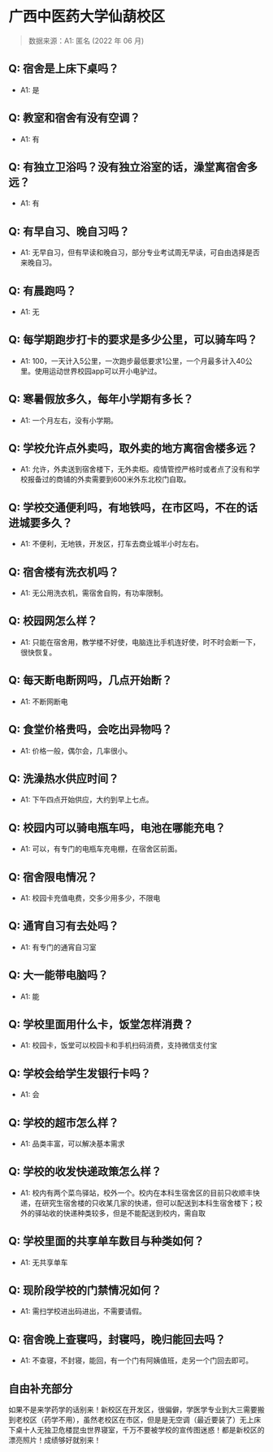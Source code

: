 # 广西中医药大学仙葫校区

> 数据来源：A1: 匿名 (2022 年 06 月)

## Q: 宿舍是上床下桌吗？

- A1: 是

## Q: 教室和宿舍有没有空调？

- A1: 有

## Q: 有独立卫浴吗？没有独立浴室的话，澡堂离宿舍多远？

- A1: 有

## Q: 有早自习、晚自习吗？

- A1: 无早自习，但有早读和晚自习，部分专业考试周无早读，可自由选择是否来晚自习。

## Q: 有晨跑吗？

- A1: 无

## Q: 每学期跑步打卡的要求是多少公里，可以骑车吗？

- A1: 100，一天计入5公里，一次跑步最低要求1公里，一个月最多计入40公里。使用运动世界校园app可以开小电驴过。

## Q: 寒暑假放多久，每年小学期有多长？

- A1: 一个月左右，没有小学期。

## Q: 学校允许点外卖吗，取外卖的地方离宿舍楼多远？

- A1: 允许，外卖送到宿舍楼下，无外卖柜。疫情管控严格时或者点了没有和学校报备过的商铺的外卖需要到600米外东北校门自取。

## Q: 学校交通便利吗，有地铁吗，在市区吗，不在的话进城要多久？

- A1: 不便利，无地铁，开发区，打车去商业城半小时左右。

## Q: 宿舍楼有洗衣机吗？

- A1: 无公用洗衣机，需宿舍自购，有功率限制。

## Q: 校园网怎么样？

- A1: 只能在宿舍用，教学楼不好使，电脑连比手机连好使，时不时会断一下，很快恢复。

## Q: 每天断电断网吗，几点开始断？

- A1: 不断网断电

## Q: 食堂价格贵吗，会吃出异物吗？

- A1: 价格一般，偶尔会，几率很小。

## Q: 洗澡热水供应时间？

- A1: 下午四点开始供应，大约到早上七点。

## Q: 校园内可以骑电瓶车吗，电池在哪能充电？

- A1: 可以，有专门的电瓶车充电棚，在宿舍区前面。

## Q: 宿舍限电情况？

- A1: 校园卡充值电费，交多少用多少，不限电

## Q: 通宵自习有去处吗？

- A1: 有专门的通宵自习室

## Q: 大一能带电脑吗？

- A1: 能

## Q: 学校里面用什么卡，饭堂怎样消费？

- A1: 校园卡，饭堂可以校园卡和手机扫码消费，支持微信支付宝

## Q: 学校会给学生发银行卡吗？

- A1: 会

## Q: 学校的超市怎么样？

- A1: 品类丰富，可以解决基本需求

## Q: 学校的收发快递政策怎么样？

- A1: 校内有两个菜鸟驿站，校外一个。校内在本科生宿舍区的目前只收顺丰快递，在研究生宿舍楼的只收某几家的快递，但可以配送到本科生宿舍楼下；校外的驿站收的快递种类较多，但是不能配送到校内，需自取

## Q: 学校里面的共享单车数目与种类如何？

- A1: 无共享单车

## Q: 现阶段学校的门禁情况如何？

- A1: 需扫学校进出码进出，不需要请假。

## Q: 宿舍晚上查寝吗，封寝吗，晚归能回去吗？

- A1: 不查寝，不封寝，能回，有一个门有阿姨值班，走另一个门回去即可。

## 自由补充部分

如果不是来学药学的话别来！新校区在开发区，很偏僻，学医学专业到大三需要搬到老校区（药学不用），虽然老校区在市区，但是是无空调（最近要装了）无上床下桌十人无独卫危楼昆虫世界寝室，千万不要被学校的宣传图迷惑！都是新校区的漂亮照片！成绩够好就别来！
